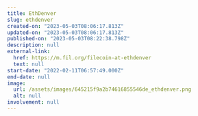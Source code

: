 ```yaml
---
title: EthDenver
slug: ethdenver
created-on: "2023-05-03T08:06:17.813Z"
updated-on: "2023-05-03T08:06:17.813Z"
published-on: "2023-05-03T08:22:38.798Z"
description: null
external-link:
  href: https://m.fil.org/filecoin-at-ethdenver
  text: null
start-date: "2022-02-11T06:57:49.000Z"
end-date: null
image:
  url: /assets/images/645215f9a2b74616855546de_ethdenver.png
  alt: null
involvement: null
---
```

